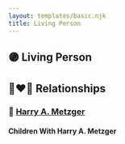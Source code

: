 ```yaml
---
layout: templates/basic.njk
title: Living Person
---
```

## 🟣 Living Person

## 👩‍❤️‍👨 Relationships

### 🔵 [Harry A. Metzger](/people/5/51617487)

#### Children With Harry A. Metzger